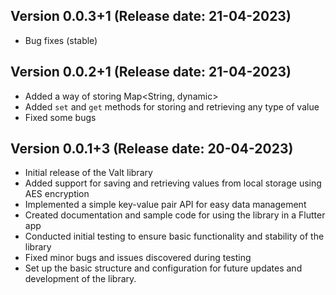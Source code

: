 ## Version 0.0.3+1 (Release date: 21-04-2023)
- Bug fixes (stable)

## Version 0.0.2+1 (Release date: 21-04-2023)
- Added a way of storing Map<String, dynamic>
- Added `set` and `get` methods for storing and retrieving any type of value
- Fixed some bugs

## Version 0.0.1+3 (Release date: 20-04-2023)
- Initial release of the Valt library
- Added support for saving and retrieving values from local storage using AES encryption
- Implemented a simple key-value pair API for easy data management
- Created documentation and sample code for using the library in a Flutter app
- Conducted initial testing to ensure basic functionality and stability of the library
- Fixed minor bugs and issues discovered during testing
- Set up the basic structure and configuration for future updates and development of the library.
